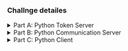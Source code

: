 ### Challnge detailes

<details>
  <summary>Part A: Python Token Server</summary>
  
Write a command line program in Python + Django \ Flask that would do the following:
1.	Implement a server that will listen for API calls
2.	The server should support multiple clients to connect
3.	The server should expose the following APIs:
    * a.	“Register client”
          - Receive a JSON request containing username + password.
          - Return JWT access token.
          - Store (in memory) list of all users that were granted a token.
  
    * b.	“Show client list”
          - Return list of all registered users
    * c.	“Authorize client”
          - Receive JWT access token
          - Verify that the token is valid, return result.
4.	The server should log (on command line) received connections and performed actions
5.	Write tests to cover the functionality
</details>

<details>
  <summary>Part B: Python Communication Server</summary>

Write a command line program in Python + Django \ Flask that would do the following:
1.	Implement a server that will listen for API calls
2.	The server should support multiple clients to connect
3.	The server should support the following APIs:
a.	“Echo”
Send received text back to the caller
b.	“Time”
Send current date + time to the caller
4.	Each API expects to receive a JWT access token.
5.	Before replying to the clients, the server should contact the Python Token Server (Part A in this task) in order to verify the received token.
6.	The server should log (on command line) received connections and performed actions
7.	Write tests to cover the functionality
</details>

<details>
  <summary>Part C: Python Client</summary>

Write a command line program in Python that would do the following:
1.	Implement a client that communicates with a serve.
2.	The client should receive the address of the Communication Server (part B) and Token Server (part A) as command line arguments
3.	The client should connect to the Token server to obtain a JWT access token
4.	The client should connect to the Communication Server and wait for a keyboard command:
a.	If the desired action is “Echo”
    * i.	Receive text from keyboard.
    * ii.	Send the server a call to the “Echo” API with the content.
    * iii.	Display received result.
b.	If the desired action is “Time”
i.	Send the server a call to the “Time” API.
ii.	Display received result.
5.	Write tests to cover the functionality
</details>
